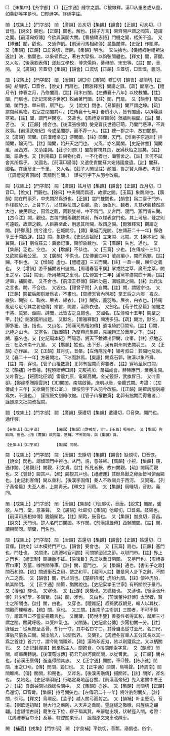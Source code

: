 <!-- { "loadSidebar": true } -->
□	【未集中】【糸字部】	□	【正字通】緟字之譌。○按隸釋，漢□从重者或从童，如蕫勭等字是也。□卽緟字。詳緟字註。

闓	【戌集上】【門字部】	闓	【廣韻】苦亥切【集韻】【韻會】【正韻】可亥切，□音愷。【說文】開也。【正韻】闢也，解也。【揚子方言】東齊開戸謂之閻笘，楚謂之闓。【前漢匈奴傳】今欲與漢闓大關。【曹植矯志詩】門機之闓，楛矢不追。　又【博雅】闓，欲也。　又通作凱。【前漢司馬相如傳】昆蟲闓懌。【史記】作凱澤。　又【集韻】【正韻】□丘哀切，音開。【集韻】明也。　又決拾也。【儀禮鄕射禮袒決遂註】決，猶闓也，以象骨爲之，著右大擘指，以鈎弦闓體也。【釋文】闓，音開。　又人名。【後漢劉表傳】遂起立學校，博求儒術，綦母闓、宋忠等。【註】闓，音開。　又【廣韻】苦蓋切【集韻】【韻會】口漑切【正韻】丘蓋切，□音慨。義同。

闔	【戌集上】【門字部】	闔	【唐韻】胡□切【集韻】轄□切【韻會】曷閤切【正韻】胡閤切，□音合。【說文】門扇也。【爾雅釋宮】闔謂之扉。【疏】闔扇也。【禮月令】仲春之月，乃修闔扇。【註】用木曰闔。【左傳襄十八年】以枚數闔。【註】闔，門扇也。【史記宋微子世家】牧齒著門闔。【註】闔，門扇。　又【韻會】雙曰闔，闔門也。單曰扇，扇戸也。　又【說文】閉也。【易繫辭】闔戸謂之坤。【疏】謂閉藏萬物，若室之閉闔其戸。【左傳襄十七年】吾儕小人，皆有闔廬，以辟燥濕寒暑。【註】闔，謂門戸閉塞。　又苫也。【周禮夏官圉師】茨牆則翦闔。【註】闔，苫也。　又【正韻】摠合也。【後漢張儉傳】儉見曹氏世德已萌，乃闔門懸車，不與政事。【前漢武帝紀】今或至闔郡，而不荐一人。【註】總一郡之中，故曰闔郡。　又【廣韻】閶闔。【前漢禮樂志】游閶闔。【註】閶闔，天門。【淮南子原道訓】排閶闔，鑰天門。【註】閶闔，始升天之門也。　又風。亦名閶闔。【史記律書】閶闔風，居西方。　又助語詞。【莊子列禦□】闔胡嘗視其良，旣爲秋栢之實矣。【註】闔，語助也。又【則陽篇】日與物化者，一不化者也，闔嘗舍之。【註】言何不試舍其所爲乎。　又國名。【前漢□湯傳】又遣使責闔蘇大宛諸國歲遺。【註】闔蘇，國名。在康居北一千里。　又人名。【莊子人閒世註】顏闔，魯之賢人隱者。考證：〔【周禮夏官圉師】茨牆則剪闔。〕　謹按剪字下从羽今改翦。 

闕	【戌集上】【門字部】	闕	【廣韻】袪月切【集韻】【韻會】【正韻】丘月切，□音□。【說文】門觀也。【徐曰】中央闕而爲道，故謂之闕。【玉篇】象魏闕也。【廣韻】闕在門兩旁，中央闕然爲道也。【正韻】宮門雙闕也。【韻會】爲二臺于門外，作樓觀於上，上員下方，以其縣法謂之象魏。象，治象也。魏者，言其狀魏魏然高大也，使民觀之，因爲之觀，兩觀雙植，中不爲門。又宮門、寢門、冢門皆曰闕。【古今注】闕，觀也。古每門樹兩觀於其前，所以標表宮門也。其上可居，登之則可遠觀，故謂之觀。人臣將至此，則思其所闕，故謂之闕。【爾雅釋宮】觀謂之闕。【詩鄭風】挑兮達兮，在城闕兮。【傳】乗城而見闕。【左傳莊二十一年】鄭伯享王于闕西辟。【註】闕，象魏也。【史記高祖紀】立東闕、北闕。又【秦本紀】築冀闕。【註】劉伯莊云：冀猶記事，闕卽象魏也。　又【廣韻】失也，過也。　又【集韻】乏也，空也。　又【增韻】不恭也。　又【玉篇】少也。【左傳成十三年】又欲闕翦我公室。　又【廣韻】不供也。【左傳襄四年】敞邑褊小，闕而爲罪。【註】闕，不供也。　又【增韻】虛也。【禮禮運】三五而闕。【註】一盈一闕，屈伸之義也。　又【增韻】游車補闕者曰遊闕。【周禮春官車僕】掌戎路之萃，廣車之萃，闕車之萃。【註】闕車，所用補闕之車也。【左傳宣十二年】潘黨率游闕四十乗。【註】游車，補闕者。　又不合也。【前漢王莽傳】歸師勿遏，圍城謂之闕。【註】此兵法之言也。闕，不合也。　又毀也。【禮曾子問】入自闕。【註】闕，謂毀宗也。　又【正韻】闕翟后服刻繒爲衣，不畫也。【周禮天官內司服】掌王后之六服：褘衣、揄狄、闕狄（、鞠衣、展衣、緣衣）。【註】闕狄，畫羽飾。展衣，白衣也。【詩衞風玼兮玼兮其之翟也傳】褕翟，闕翟，羽飾衣也。　又劒名。【荀子性惡篇】闔閭之干將、莫邪、鉅闕、辟閭，此皆古之良劒也。　又國名。【左傳昭十五年】闕鞏之甲。【註】闕鞏國所出鎧。　又獸名。【爾雅釋獸】闕洩多狃。【疏】闕泄，獸名。其脚多狃。狃，指也。　又山名。【前漢司馬相如傳】遺屯騎於□闕兮。【註】□闕，北極之山也。　又塞名。【戰國策】乃摩燕烏集闕，見說趙王於華屋之下。【註】闕，塞名也。又【史記周本紀】西周恐，將天下銳師出伊闕，攻秦。【註】括地志云：在洛州南十九里。　又【廣韻】姓也。出下邳。漢有荆州刺史闕羽三。　又【正韻】亦作屈。　又【正韻】其月切，音橜。【左傳隱元年】潁考叔曰：若闕地及泉。又【襄二十一年】方暑闕地，下冰而牀焉。【吳語】闕爲石郭，陂漢以象帝舜。【註】闕，穿也。【管子山權數篇】北郭有掘闕而得龜者。【註】穿地至泉曰闕。　又【韻補】叶音檜。【程曉贈傅□詩】元服初加，萬福咸會。赫赫應門，嚴嚴朱闕。　又叶音乞。【班固北征頌】雷震九原，電曜高闕。金光鏡野，武旗冒日。　又叶音卻。【鄭虔季贈陸雲詩】□□閶闔，南端啟籥。庶明以庸，帝聽式闕。考證：〔【左傳成十三年】又欲闕剪我公室。〕　謹按剪字下从羽今改翦。〔【正韻】闕翟后服刻繪爲衣，不畫也。〕　謹照原文刻繪改繒。〔【管子山權數篇】北郭有拙闕而得龜者。〕　謹照原文拙闕改掘闕。 

闙	【戌集上】【門字部】	闙	【廣韻】康禮切【集韻】遣禮切，□音棨。開門也。通作啓。

	【丑集上】【口字部】		【廣韻】【集韻】□許戒切，音□。【玉篇】喝哨也。　又【集韻】與欸同，訾也。○按《廣韻》欸同譮，怒聲。不云同哨，與《集韻》異。

	【丑集上】【口字部】		【集韻】同嗁。

闚	【戌集上】【門字部】	闚	【唐韻】去隨切【集韻】【韻會】缺規切，□音恢。【說文】閃也。謂傾頭門中視也。从門，規，意兼聲。【廣韻】小視。【集韻】窺，通作闚。【易觀卦】闚觀，利女貞。【註】所見者狹，故曰闚觀。【疏】闚竊而觀也。又【豐卦】闚其戸。【疏】闚視其戸也。【禮禮運】其餘鳥獸之卵胎皆可俯而闚也。【史記刺客傳】闚以重利。【後漢李固傳】秦人不敢闚兵于西河。　又同窺。【列子黃帝篇】夫至人者，上闚靑天。【釋文】同窺。　又【集韻】窺睡切，音觖。義同。

闛	【戌集上】【門字部】	闛	【唐韻】【集韻】□徒郞切，音唐。【說文】闛闛，盛貌。从門，堂，意兼聲。　又【廣韻】吐郞切【集韻】他郞切，□音湯。鼓聲也。【前漢司馬相如傳】鏗鎗闛鞈。【註】闛鞈，鼓音也。　又【集韻】蚩良切，音昌。【說文】天門也。楚人名門曰閶闔。本作闛。【前漢揚雄傳】西馳闛闔。【註】闛，讀與閶同。闛闔，門名也。

關	【戌集上】【門字部】	關	【唐韻】古還切【集韻】【韻會】【正韻】姑還切，□音瘝。【說文】以木橫持門戸也。【韻會】要會也。　又【玉篇】扃也。【正韻】塞門也，門牡也。　又關津。【周禮地官司關】司關掌國貨之節。以聮門市。【註】界上之門也。【禮王制】關譏而不征。【易復卦】先王以至日閉關。　又墓門也。【周禮春官巾車】及墓，嘑啓關陳車。【註】關，墓門也。　又【集韻】通也。【書五子之歌】關石和鈞。【疏】關通衡石之用，使之和平。【易同人註】雖是同人卦下之辭，不關六二之義。　又【韻會】關，所以閉也。【楚辭招魂】虎豹九關。【註】使神虎豹，執其關閉。　又【正字通】關策，猶關說也。【史記梁孝王世家】有所關說于景帝。　又【博雅】驛也。　又塞也。　又【正韻】戾機也。又聮絡也。　又涉也。【後漢張升傳】升少好學，多關覽。【註】關，涉也。　又由也。【前漢董仲舒傳】太學者，賢士之所關也。【註】關，由也。　又穿也。【禮雜記】叔孫武叔朝見，輪人以其杖，關轂而輠輪者。【疏】關，穿也。　又三關。【淮南子主術訓】三關者，不可不愼守，謂耳目口不當妄視聽言也。　又關藏。【荀悅申鑒】善養性者得其和，鄰臍三寸謂之關。關藏呼吸，以受四氣也。　又關脉。【史記倉公傳】少陽初關一分。【註】脉經云：從魚際至高骨，却行一寸，其中名曰寸口。其骨自高從寸至尺，名曰尺，澤后尺前名曰關。陽出隂入，以關爲界。　又關孔。【周禮冬官車人五分其長以其一爲之首註】首六寸，謂今剛關頭斧。【疏】漢時斧近刃，皆以剛鐵爲之。又以柄關孔。　又【史記封禪書】因巫爲主人，關飮食。○按關卽索字意。　又【韻會】閒關，崎嶇屈轉貌。【後漢荀彧傳】荀君乃越河冀閒關，以從曹武。　又【正韻】關白也。【前漢王褒傳】進退得關其忠。　又【正字通】閒關，車□聲。【詩小雅】閒關，車之□兮。【傳】閒關，設□也。　又【正字通】關關，鳥鳴聲。【詩周南】關關雎鳩。【傳】關關，和聲也。　又斧名。【後漢馬融傳】揚關斧。【註】關斧，斧名也。　又地名。【史記項羽紀】行略定秦地函谷關。【前漢高帝紀】先入定關中者王之。【註】自函谷關以西總名關中。　又【集韻】亦姓。　又【集韻】烏關切【正韻】烏還切，□音彎。【集韻】持弓關矢也。【左傳昭二十一年】將注豹則關矣。【註】關，引弓。【釋文】烏環反。【孟子】越人關弓而射之。　又【韻補】叶圭懸切，音涓。【劉歆遂初賦】馳大行之嚴防，入天井之喬關。望庭燧之皦皦，飛旌旐之翩翩。【盧諶懷古詩】藺生在下位，繆子稱其賢。奉辭馳出境，伏軾徑入關。考證：〔【周禮春官巾車】及墓，嘑啓關東車。〕　謹照原文東車改陳車。 

闝	【補遺】【戌集】【門字部】	闝	【字彙補】平姚切，音瓢。溺倡也。俗字。

